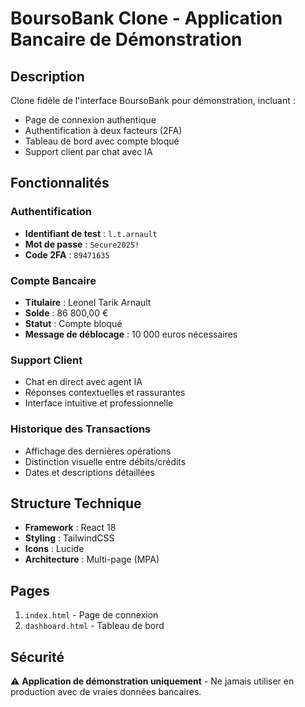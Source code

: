 # BoursoBank Clone - Application Bancaire de Démonstration

## Description
Clone fidèle de l'interface BoursoBank pour démonstration, incluant :

- Page de connexion authentique
- Authentification à deux facteurs (2FA)
- Tableau de bord avec compte bloqué
- Support client par chat avec IA

## Fonctionnalités

### Authentification
- **Identifiant de test** : `l.t.arnault`
- **Mot de passe** : `Secure2025!`
- **Code 2FA** : `89471635`

### Compte Bancaire
- **Titulaire** : Leonel Tarik Arnault
- **Solde** : 86 800,00 €
- **Statut** : Compte bloqué
- **Message de déblocage** : 10 000 euros nécessaires

### Support Client
- Chat en direct avec agent IA
- Réponses contextuelles et rassurantes
- Interface intuitive et professionnelle

### Historique des Transactions
- Affichage des dernières opérations
- Distinction visuelle entre débits/crédits
- Dates et descriptions détaillées

## Structure Technique
- **Framework** : React 18
- **Styling** : TailwindCSS
- **Icons** : Lucide
- **Architecture** : Multi-page (MPA)

## Pages
1. `index.html` - Page de connexion
2. `dashboard.html` - Tableau de bord

## Sécurité
⚠️ **Application de démonstration uniquement** - Ne jamais utiliser en production avec de vraies données bancaires.